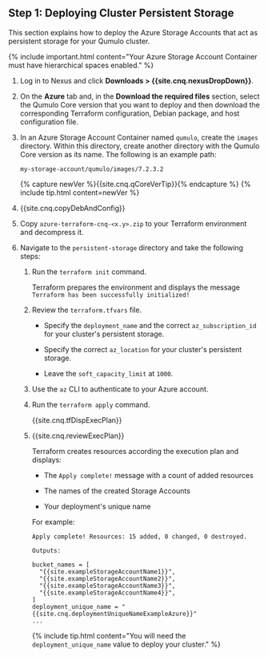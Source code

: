 <a id="deploy-persistent-storage"></a>
## Step 1: Deploying Cluster Persistent Storage
This section explains how to deploy the Azure Storage Accounts that act as persistent storage for your Qumulo cluster.

{% include important.html content="Your Azure Storage Account Container must have hierarchical spaces enabled." %}

1. Log in to Nexus and click **Downloads > {{site.cnq.nexusDropDown}}**.

1. On the **Azure** tab and, in the **Download the required files** section, select the Qumulo Core version that you want to deploy and then download the corresponding Terraform configuration, Debian package, and host configuration file.

1. In an Azure Storage Account Container named `qumulo`, create the `images` directory. Within this directory, create another directory with the Qumulo Core version as its name. The following is an example path:

   ```
   my-storage-account/qumulo/images/7.2.3.2
   ```

   {% capture newVer %}{{site.cnq.qCoreVerTip}}{% endcapture %}
   {% include tip.html content=newVer %}

1. {{site.cnq.copyDebAndConfig}}

1. Copy `azure-terraform-cnq-<x.y>.zip` to your Terraform environment and decompress it.

1. Navigate to the `persistent-storage` directory and take the following steps:

   1. Run the `terraform init` command.

      Terraform prepares the environment and displays the message `Terraform has been successfully initialized!`

   1. Review the `terraform.tfvars` file.

      * Specify the `deployment_name` and the correct `az_subscription_id` for your cluster's persistent storage.

      * Specify the correct `az_location` for your cluster's persistent storage.

      * Leave the `soft_capacity_limit` at `1000`.

   1. Use the `az` CLI to authenticate to your Azure account.

   1. Run the `terraform apply` command.
  
      {{site.cnq.tfDispExecPlan}}

   1. {{site.cnq.reviewExecPlan}}

      Terraform creates resources according the execution plan and displays:

      * The `Apply complete!` message with a count of added resources

      * The names of the created Storage Accounts

      * Your deployment's unique name

      For example:

      ```
      Apply complete! Resources: 15 added, 0 changed, 0 destroyed.

      Outputs:

      bucket_names = [
        "{{site.exampleStorageAccountName1}}",
        "{{site.exampleStorageAccountName2}}",
        "{{site.exampleStorageAccountName3}}",
        "{{site.exampleStorageAccountName4}}",
      ]
      deployment_unique_name = "{{site.cnq.deploymentUniqueNameExampleAzure}}"
      ...
      ```

      {% include tip.html content="You will need the `deployment_unique_name` value to deploy your cluster." %}

